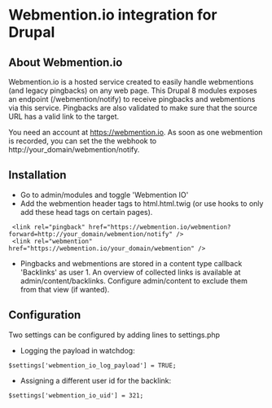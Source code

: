 # Webmention.io integration for Drupal

## About Webmention.io

Webmention.io is a hosted service created to easily handle webmentions (and legacy pingbacks) on any web page. This Drupal 8 modules exposes an endpoint (/webmention/notify) to receive pingbacks and webmentions via this service. Pingbacks are also validated to make sure that the source URL has a valid link to the target.

You need an account at https://webmention.io. As soon as one webmention is recorded, you can set the the webhook to http://your_domain/webmention/notify.

## Installation

- Go to admin/modules and toggle 'Webmention IO'
- Add the webmention header tags to html.html.twig (or use hooks to only add these head tags on certain pages).

 ```
  <link rel="pingback" href="https://webmention.io/webmention?forward=http://your_domain/webmention/notify" />
  <link rel="webmention" href="https://webmention.io/your_domain/webmention" />
  ```

- Pingbacks and webmentions are stored in a content type callback 'Backlinks' as user 1.
  An overview of collected links is available at admin/content/backlinks. Configure admin/content to exclude them from
  that view (if wanted).

## Configuration

Two settings can be configured by adding lines to settings.php

  - Logging the payload in watchdog:

  ```
  $settings['webmention_io_log_payload'] = TRUE;
  ```

  - Assigning a different user id for the backlink:

  ```
  $settings['webmention_io_uid'] = 321;
  ```
